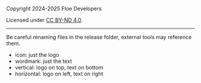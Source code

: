 Copyright 2024-2025 Floe Developers

Licensed under [CC BY-ND 4.0](https://creativecommons.org/licenses/by-nd/4.0/).

---

Be careful renaming files in the release folder, external tools may reference them.

- icon: just the logo
- wordmark: just the text
- vertical: logo on top, text on bottom
- horizontal: logo on left, text on right
